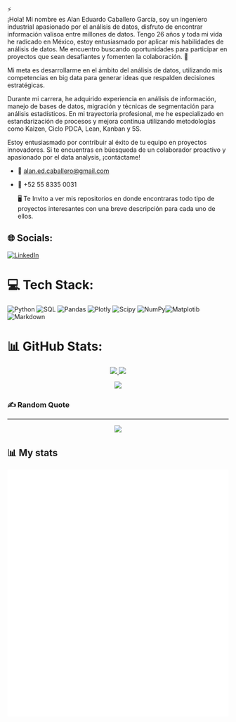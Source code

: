 ⚡  
¡Hola! Mi nombre es Alan Eduardo Caballero García, soy un ingeniero industrial apasionado por el análisis de datos, disfruto de encontrar información valisoa entre millones de datos. Tengo 26 años y toda mi vida he radicado en México, estoy entusiasmado por aplicar mis habilidades de análisis de datos. Me encuentro buscando oportunidades para participar en proyectos que sean desafiantes y fomenten la colaboración. 🌟

Mi meta es desarrollarme en el ámbito del análisis de datos, utilizando mis competencias en big data para generar ideas que respalden decisiones estratégicas.

Durante mi carrera, he adquirido experiencia en análisis de información, manejo de bases de datos, migración y técnicas de segmentación para análisis estadísticos. En mi trayectoria profesional, me he especializado en estandarización de procesos y mejora continua utilizando metodologías como Kaizen, Ciclo PDCA, Lean, Kanban y 5S.

Estoy entusiasmado por contribuir al éxito de tu equipo en proyectos innovadores. Si te encuentras en búesqueda de un colaborador proactivo y apasionado por el data analysis, ¡contáctame! 

* :e-mail: alan.ed.caballero@gmail.com

* :iphone: +52 55 8335 0031



  🖥️ Te Invito a ver mis repositorios en donde encontraras todo tipo de proyectos interesantes con una breve descripción para cada uno de ellos.


## 🌐 Socials:
[![LinkedIn](https://img.shields.io/badge/LinkedIn-%230077B5.svg?logo=linkedin&logoColor=white)](https://www.linkedin.com/in/alan-eduardo-caballero-garcía)

# 💻 Tech Stack:
![Python](https://img.shields.io/badge/python-3670A0?style=for-the-badge&logo=python&logoColor=ffdd54) ![SQL](https://img.shields.io/badge/SQL-%2300f.svg?style=for-the-badge&logo=mysql&logoColor=white)
 ![Pandas](https://img.shields.io/badge/pandas-%23150458.svg?style=for-the-badge&logo=pandas&logoColor=white) ![Plotly](https://img.shields.io/badge/Plotly-%233F4F75.svg?style=for-the-badge&logo=plotly&logoColor=white) ![Scipy](https://img.shields.io/badge/SciPy-%230C55A5.svg?style=for-the-badge&logo=scipy&logoColor=%white) ![NumPy](https://img.shields.io/badge/numpy-%23013243.svg?style=for-the-badge&logo=numpy&logoColor=white)![Matplotib](https://img.shields.io/badge/Matplotib-%233F4F75.svg?style=for-the-badge&logo=plotly&logoColor=white)![Markdown](https://img.shields.io/badge/markdown-%23000000.svg?style=for-the-badge&logo=markdown&logoColor=white)

# 📊 GitHub Stats:

<p align="center">
<a href="#">
  <img height="160em" src="https://github-readme-stats.vercel.app/api/top-langs/?username=alan-caballero-g&theme=algolia&hide_progress=true"/>
 
  <img height="160em" src="https://github-readme-stats-eight-theta.vercel.app/api?username=alan-caballero-g&show_icons=true&theme=algolia&include_all_commits=true&count_private=true"/>
</a>
</p>

<p align="center">
<a href="#">
  <img height="180em" src="https://github-readme-streak-stats.herokuapp.com/?user=alan-caballero-g&theme=algolia&hide_border=false"/>
</a>
</p>

### ✍️ Random Quote
---
<p align="center">
  <a href="#">
  <img height="180em" src="https://quotes-github-readme.vercel.app/api?type=horizontal&theme=monokai"/>
</a>
</p>



## 📊 My stats
<img align="center" width="600" alt="Data" src="general.svg"> 

